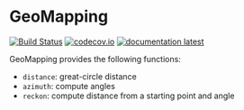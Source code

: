 # GeoMapping

[![Build Status](https://github.com/Alexander-Barth/GeoMapping.jl/workflows/CI/badge.svg)](https://github.com/Alexander-Barth/GeoMapping.jl/actions)
[![codecov.io](http://codecov.io/github/Alexander-Barth/GeoMapping.jl/coverage.svg?branch=master)](http://codecov.io/github/Alexander-Barth/GeoMapping.jl?branch=master)
[![documentation latest](https://img.shields.io/badge/docs-latest-blue.svg)](https://alexander-barth.github.io/GeoMapping.jl/latest/)


GeoMapping provides the following functions:
* `distance`:  great-circle distance 
* `azimuth`: compute angles 
* `reckon`: compute distance from a starting point and angle
